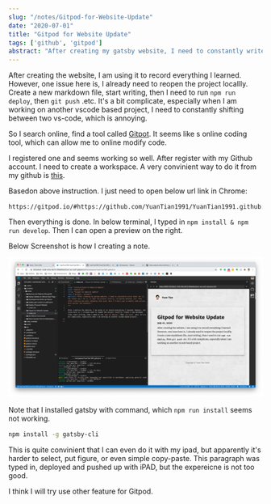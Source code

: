 ```yaml
---
slug: "/notes/Gitpod-for-Website-Update"
date: "2020-07-01"
title: "Gitpod for Website Update"
tags: ['github', 'gitpod']
abstract: "After creating my gatsby website, I need to constantly write notes for it. The normal way I do it, is open the project locally, run gatsby develop .etc. Then after creating new note, deveploy then push. Here I tried a way to modify code online, more quicker and anywhere."
---
```


After creating the website, I am using it to record everything I learned. However, one issue here is, I already need to reopen the project locallly. Create a new markdown file, start writing, then I need to run `npm run deploy`, then `git push` .etc. It's a bit complicate, especially when I am working on another vscode based project, I need to constantly shifting between two vs-code, which is annoying.

So I search online, find a tool called [Gitpot](https://www.gitpod.io/). It seems like s online coding tool, which can allow me to online modify code.

I registered one and seems working so well. After register with my Github account. I need to create a workspace. A very convinient way to do it from my github is [this](https://www.gitpod.io/docs/getting-started/).

Basedon above instruction. I just need to open below url link in Chrome:

```
https://gitpod.io/#https://github.com/YuanTian1991/YuanTian1991.github.io/tree/source
```
Then everything is done. In below terminal, I typed in `npm install & npm run develop`. Then I can open a preview on the right.

Below Screenshot is how I creating a note.

![Gitpod Screenshot](./fig1.png)

Note that I installed gatsby with command, which `npm run install` seems not working.

```bash
npm install -g gatsby-cli

```


This is quite convinient that I can even do it with my ipad, but apparently it's harder to select, put figure, or even simple copy-paste. This paragraph was typed in, deployed and pushed up with iPAD, but the expereicne is not too good.

I think I will try use other feature for Gitpod.